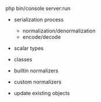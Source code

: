 php bin/console server:run
- serialization process
	- normalization/denormalization
	- encode/decode

- scalar types
- classes
- builtin normalizers
- custom normalizers
- update existing objects